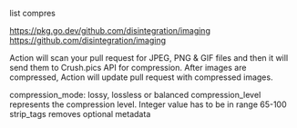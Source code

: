 list compres

https://pkg.go.dev/github.com/disintegration/imaging
https://github.com/disintegration/imaging





Action will scan your pull request for JPEG, PNG & GIF files and then it will send them to Crush.pics API for compression.
After images are compressed, Action will update pull request with compressed images.


compression_mode: lossy, lossless or balanced
compression_level  represents the compression level. Integer value has to be in range 65-100
strip_tags removes optional metadata